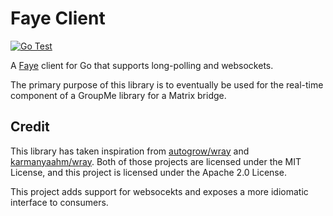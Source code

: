 # Faye Client

[![Go Test](https://github.com/beeper/faye-client/actions/workflows/go.yml/badge.svg)](https://github.com/beeper/faye-client/actions/workflows/go.yml)

A [Faye](https://faye.jcoglan.com/) client for Go that supports long-polling
and websockets.

The primary purpose of this library is to eventually be used for the real-time
component of a GroupMe library for a Matrix bridge.

## Credit

This library has taken inspiration from
[autogrow/wray](https://github.com/autogrow/wray) and
[karmanyaahm/wray](https://github.com/karmanyaahm/wray). Both of those projects
are licensed under the MIT License, and this project is licensed under the
Apache 2.0 License.

This project adds support for websocekts and exposes a more idiomatic interface
to consumers.
